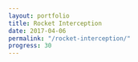 ```yaml
---
layout: portfolio
title: Rocket Interception
date: 2017-04-06
permalink: "/rocket-interception/"
progress: 30
---
```



